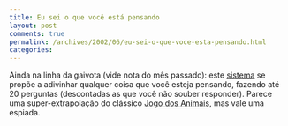 ```yaml
---
title: Eu sei o que você está pensando
layout: post
comments: true
permalink: /archives/2002/06/eu-sei-o-que-voce-esta-pensando.html
categories:
---
```

Ainda na linha da gaivota (vide nota do mês passado): este [sistema][1] se propõe a adivinhar qualquer coisa que você esteja pensando, fazendo até 20 perguntas (descontadas as que você não souber responder). Parece uma super-extrapolação do clássico <a href="http://www.weburbia.com/beast/" >Jogo dos Animais</a>, mas vale uma espiada.

 [1]: http://q.20q.net/
